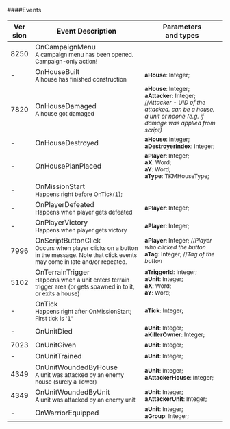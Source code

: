 ####Events

| Ver<br>sion | Event Description | Parameters<br>and types |
| ------- | ------------------------------------ | -------------- |
| 8250 | OnCampaignMenu<br><sub> A campaign menu has been opened. Campaign-only action!</sub> | <sub></sub> |
| - | OnHouseBuilt<br><sub> A house has finished construction</sub> | <sub>**aHouse**: Integer;</sub> |
| 7820 | OnHouseDamaged<br><sub> A house got damaged</sub> | <sub>**aHouse**: Integer; <br> **aAttacker**: Integer; //_Attacker - UID of the attacked, can be a house, a unit or noone (e.g. if damage was applied from script)_</sub> |
| - | OnHouseDestroyed<br><sub></sub> | <sub>**aHouse**: Integer; <br> **aDestroyerIndex**: Integer;</sub> |
| - | OnHousePlanPlaced<br><sub></sub> | <sub>**aPlayer**: Integer; <br> **aX**: Word; <br> **aY**: Word; <br> **aType**: TKMHouseType;</sub> |
| - | OnMissionStart<br><sub> Happens right before OnTick(1);</sub> | <sub></sub> |
| - | OnPlayerDefeated<br><sub> Happens when player gets defeated</sub> | <sub>**aPlayer**: Integer;</sub> |
| - | OnPlayerVictory<br><sub> Happens when player gets victory</sub> | <sub>**aPlayer**: Integer;</sub> |
| 7996 | OnScriptButtonClick<br><sub> Occurs when player clicks on a button in the message. Note that click events may come in late and/or repeated.</sub> | <sub>**aPlayer**: Integer; //_Player who clicked the button_ <br> **aTag**: Integer; //_Tag of the button_</sub> |
| 5102 | OnTerrainTrigger<br><sub> Happens when a unit enters terrain trigger area (or gets spawned in to it, or exits a house)</sub> | <sub>**aTriggerId**: Integer; <br> **aUnit**: Integer; <br> **aX**: Word; <br> **aY**: Word;</sub> |
| - | OnTick<br><sub> Happens right after OnMissionStart; First tick is '1'</sub> | <sub>**aTick**: Integer;</sub> |
| - | OnUnitDied<br><sub></sub> | <sub>**aUnit**: Integer; <br> **aKillerOwner**: Integer;</sub> |
| 7023 | OnUnitGiven<br><sub></sub> | <sub>**aUnit**: Integer;</sub> |
| - | OnUnitTrained<br><sub></sub> | <sub>**aUnit**: Integer;</sub> |
| 4349 | OnUnitWoundedByHouse<br><sub> A unit was attacked by an enemy house (surely a Tower)</sub> | <sub>**aUnit**: Integer; <br> **aAttackerHouse**: Integer;</sub> |
| 4349 | OnUnitWoundedByUnit<br><sub> A unit was attacked by an enemy unit</sub> | <sub>**aUnit**: Integer; <br> **aAttackerUnit**: Integer;</sub> |
| - | OnWarriorEquipped<br><sub></sub> | <sub>**aUnit**: Integer; <br> **aGroup**: Integer;</sub> |
